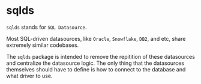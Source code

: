 # sqlds

`sqlds` stands for `SQL Datasource`.

Most SQL-driven datasources, like `Oracle`, `Snowflake`, `DB2`, and etc, share extremely similar codebases.

The `sqlds` package is intended to remove the repitition of these datasources and centralize the datasource logic. The only thing that the datasources themselves should have to define is how to connect to the database and what driver to use.
